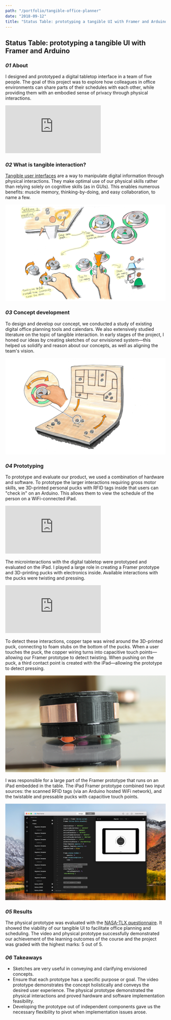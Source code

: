 ```yaml
---
path: "/portfolio/tangible-office-planner"
date: "2018-09-12"
title: "Status Table: prototyping a tangible UI with Framer and Arduino"
---
```


## Status Table: prototyping a tangible UI with Framer and Arduino

### *01* About

I designed and prototyped a digital tabletop interface in a team of five people. The goal of this project was to explore how colleagues in office environments can share parts of their schedules with each other, while providing them with an embodied sense of privacy through physical interactions.

<iframe src="https://player.vimeo.com/video/283298796?autoplay=0&loop=0&color=ABEAF7&title=0&byline=0&portrait=0" frameBorder="0"></iframe>

### *02* What is tangible interaction?

[Tangible user interfaces](https://en.wikipedia.org/wiki/Tangible_user_interface) are a way to manipulate digital information through physical interactions. They make optimal use of our physical skills rather than relying solely on cognitive skills (as in GUIs). This enables numerous benefits: muscle memory, thinking-by-doing, and easy collaboration, to name a few.

![Sketch of envisioned interactions](./img/tangible-office-planner/sketch-interaction-1.jpg)

### *03* Concept development

To design and develop our concept, we conducted a study of existing digital office planning tools and calendars. We also extensively studied literature on the topic of tangible interaction. In early stages of the project, I honed our ideas by creating sketches of our envisioned system—this helped us solidify and reason about our concepts, as well as aligning the team's vision.

![Sketch of envisioned product](./img/tangible-office-planner/sketch-full.jpg)

### *04* Prototyping

To prototype and evaluate our product, we used a combination of hardware and software. To prototype the larger interactions requiring gross motor skills, we 3D-printed personal pucks with RFID tags inside that users can "check in" on an Arduino. This allows them to view the schedule of the person on a WiFi-connected iPad.

<iframe src="https://player.vimeo.com/video/290135679?autoplay=1&loop=1&color=ABEAF7&title=0&byline=0&portrait=0" frameBorder="0"></iframe>

The microinteractions with the digital tabletop were prototyped and evaluated on the iPad. I played a large role in creating a Framer prototype and 3D-printing pucks with electronics inside. Available interactions with the pucks were twisting and pressing.

<iframe src="https://player.vimeo.com/video/290147070?autoplay=1&loop=1&color=ABEAF7&title=0&byline=0&portrait=0" frameBorder="0"></iframe>

To detect these interactions, copper tape was wired around the 3D-printed puck, connecting to foam stubs on the bottom of the pucks. When a user touches the puck, the copper wiring turns into capacitive touch points—allowing our Framer prototype to detect twisting. When pushing on the puck, a third contact point is created with the iPad—allowing the prototype to detect pressing.

![Close-up of puck showing copper wiring](./img/tangible-office-planner/puck-construction.jpg)

I was responsible for a large part of the Framer prototype that runs on an iPad embedded in the table. The iPad Framer prototype combined two input sources: the scanned RFID tags (via an Arduino hosted WiFi network), and the twistable and pressable pucks with capacitive touch points.

![Screenshot of Framer running our prototype](./img/tangible-office-planner/framer.jpg)

### *05* Results

The physical prototype was evaluated with the [NASA-TLX questionnaire](https://en.wikipedia.org/wiki/NASA-TLX). It showed the viability of our tangible UI to facilitate office planning and scheduling. The video and physical prototype successfully demonstrated our achievement of the learning outcomes of the course and the project was graded with the highest marks: 5 out of 5.

### *06* Takeaways

- Sketches are very useful in conveying and clarifying envisioned concepts.
- Ensure that each prototype has a specific purpose or goal. The video prototype demonstrates the concept holistically and conveys the desired user experience. The physical prototype  demonstrated the physical interactions and proved hardware and software implementation feasibility.
- Developing the prototype out of independent components gave us the necessary flexibility to pivot when implementation issues arose.